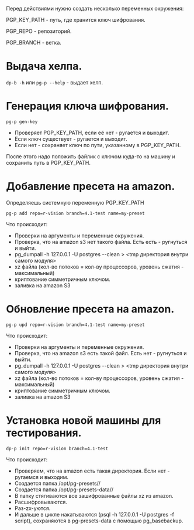 Перед действиями нужно создать несколько переменных окружения:

PGP_KEY_PATH - путь, где хранится ключ шифрования.

PGP_REPO - репозиторий.

PGP_BRANCH - ветка.

# Выдача хелпа.

`dp-b -h` или `pg-p --help` - выдает хелп.

# Генерация ключа шифрования.

`pg-p gen-key`

* Проверяет PGP_KEY_PATH, если её нет - ругается и выходит.
* Если ключ существует - ругается и выходит.
* Если нет - сохраняет ключ по пути, указанному в PGP_KEY_PATH.

После этого надо положить файлик с ключом куда-то на машину и сохранить путь в PGP_KEY_PATH.

# Добавление пресета на amazon.

Определяешь системную переменную PGP_KEY_PATH 

`pg-p add repo=r-vision branch=4.1-test name=my-preset` 

Что происходит:

* Проверки на аргументы и переменные окружения.
* Проверка, что на amazon s3 нет такого файла. Есть есть - ругнуться и выйти.
* pg_dumpall -h 127.0.0.1 -U postgres --clean > <tmp директория внутри самого модуля>
* xz файла (кол-во потоков = кол-ву процессоров, уровень сжатия - максимальный)
* криптование симметричным ключом.
* заливка на amazon S3

# Обновление пресета на amazon.

`pg-p upd repo=r-vision branch=4.1-test name=my-preset` 

Что происходит:

* Проверки на аргументы и переменные окружения.
* Проверка, что на amazon s3 есть такой файл. Есть нет - ругнуться и выйти.
* pg_dumpall -h 127.0.0.1 -U postgres --clean > <tmp директория внутри самого модуля>
* xz файла (кол-во потоков = кол-ву процессоров, уровень сжатия - максимальный)
* криптование симметричным ключом.
* заливка на amazon S3

# Установка новой машины для тестирования.

`dp-p init repo=r-vision branch=4.1-test`

Что происходит:

* Проверяем, что на amazon есть такая директория. Если нет - ругаемся и выходим.
* Создается папка /opt/pg-presets/<repo>/<branch> 
* Создается папка /opt/pg-presets-data/<repo>/<branch> 
* В папку стягиваются все зашифрованные файлы xz из amazon.
* Расшифровываются.
* Раз-zx-уются.
* И дальше в цикле накатываются (psql -h 127.0.0.1 -U postgres -f script), сохраняются в pg-presets-data с помощью pg_basebackup.






